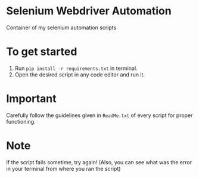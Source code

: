 # Selenium Webdriver Automation

Container of my selenium automation scripts

# To get started

1. Run `pip install -r requirements.txt` in terminal.
2. Open the desired script in any code editor and run it.

# Important

Carefully follow the guidelines given in `ReadMe.txt` of every script for proper functioning.

# Note

If the script fails sometime, try again! (Also, you can see what was the error in your terminal from where you ran the script)
